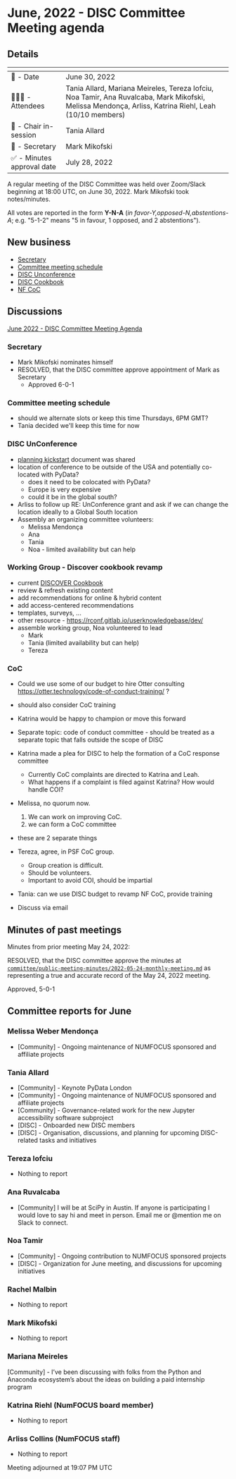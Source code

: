 # June, 2022 - DISC Committee Meeting agenda

## Details

| <!-- -->    | <!-- -->    |
|-----------|---|
| 📅 - Date | June 30, 2022 |
| 🙋🏽‍♀️ - Attendees | Tania Allard, Mariana Meireles, Tereza Iofciu, Noa Tamir, Ana Ruvalcaba, Mark Mikofski, Melissa Mendonça, Arliss, Katrina Riehl, Leah  (10/10 members) |
| 💬 - Chair in-session | Tania Allard  |
| 📝 - Secretary | Mark Mikofski  |
| ✅ - Minutes approval date | July 28, 2022  |

A regular meeting of the DISC Committee was held over Zoom/Slack beginning at 18:00 UTC, on June 30, 2022. Mark Mikofski took notes/minutes.

All votes are reported in the form **Y-N-A** (*in favor-Y‚opposed-N‚abstentions-A*; e.g. "5-1-2" means "5 in favour, 1 opposed, and 2 abstentions").

## New business

* [Secretary](#secretary)
* [Committee meeting schedule](#committee-meeting-schedule)
* [DISC Unconference](#disc-unconference)
* [DISC Cookbook](#working-group---discover-cookbook-revamp)
* [NF CoC](#coc)

## Discussions
[June 2022 - DISC Committee Meeting Agenda](https://docs.google.com/document/d/1TI0xa1afsj_dXnGsEqRC4WYwVY-jQ_-hRi3OYmo549s/edit#)

### Secretary

* Mark Mikofski nominates himself
* RESOLVED, that the DISC committee approve appointment of Mark as Secretary
    * Approved 6-0-1

### Committee meeting schedule

* should we alternate slots or keep this time Thursdays, 6PM GMT?
* Tania decided we'll keep this time for now

### DISC UnConference
* [planning kickstart](https://docs.google.com/document/d/1t-00Q27QGK_8KxgniQT_iX66YAqf8o3dx9zj2jCz0qs/edit#) document was shared
* location of conference to be outside of the USA and potentially co-located with PyData?
    * does it need to be colocated with PyData?
    * Europe is very expensive
    * could it be in the global south?
* Arliss to follow up RE: UnConference grant and ask if we can change the location ideally to a Global South location
* Assembly an organizing committee volunteers:
    * Melissa Mendonça
    * Ana
    * Tania 
    * Noa - limited availability but can help

### Working Group - Discover cookbook revamp
* current [DISCOVER Cookbook](https://github.com/numfocus/DISCOVER-Cookbook)
* review & refresh existing content
* add recommendations for online & hybrid content
* add access-centered recommendations
* templates, surveys, ...
* other resource - https://rconf.gitlab.io/userknowledgebase/dev/ 
* assemble working group, Noa volunteered to lead
    * Mark
    * Tania (limited availability but can help)
    * Tereza

### CoC

* Could we use some of our budget to hire Otter consulting https://otter.technology/code-of-conduct-training/ ?
* should also consider CoC training
* Katrina would be happy to champion or move this forward
* Separate topic: code of conduct committee - should be treated as a separate topic that falls outside the scope of DISC

* Katrina made a plea for DISC to help the formation of a CoC response committee
    * Currently CoC complaints are directed to Katrina and Leah.
    * What happens if a complaint is filed against Katrina? How would handle COI?
* Melissa, no quorum now.

    1. We can work on improving CoC. 
    2. we can form a CoC committee

* these are 2 separate things
* Tereza, agree, in PSF CoC group.
    * Group creation is difficult.
    * Should be volunteers.
    * Important to avoid COI, should be impartial
* Tania: can we use DISC budget to revamp NF CoC, provide training
* Discuss via email

## Minutes of past meetings

Minutes from prior meeting May 24, 2022:

RESOLVED, that the DISC committee approve the minutes at [`committee/public-meeting-minutes/2022-05-24-monthly-meeting.md`](./2022-05-24-monthly-meeting.md) as representing a true and accurate record of the May 24, 2022 meeting.

Approved, 5-0-1

## Committee reports for June

### Melissa Weber Mendonça
* [Community] - Ongoing maintenance of NUMFOCUS sponsored and affiliate projects

### Tania Allard 
* [Community] - Keynote PyData London
* [Community] - Ongoing maintenance of NUMFOCUS sponsored and affiliate projects
* [Community] - Governance-related work for the new Jupyter accessibility software subproject
* [DISC] - Onboarded new DISC members 
* [DISC] - Organisation, discussions, and planning for upcoming DISC-related tasks and initiatives

### Tereza Iofciu
* Nothing to report

### Ana Ruvalcaba
* [Community] I will be at SciPy in Austin. If anyone is participating I would love to say hi and meet in person. Email me or @mention me on Slack to  connect.

### Noa Tamir
* [Community] - Ongoing contribution to NUMFOCUS sponsored projects
* [DISC] - Organization for June meeting, and discussions for upcoming initiatives

### Rachel Malbin
* Nothing to report

### Mark Mikofski
* Nothing to report

### Mariana Meireles
[Community] - I’ve been discussing with folks from the Python and Anaconda ecosystem’s about the ideas on building a paid internship program

### Katrina Riehl (NumFOCUS board member)
* Nothing to report

### Arliss Collins (NumFOCUS staff)
* Nothing to report


Meeting adjourned at 19:07 PM UTC
